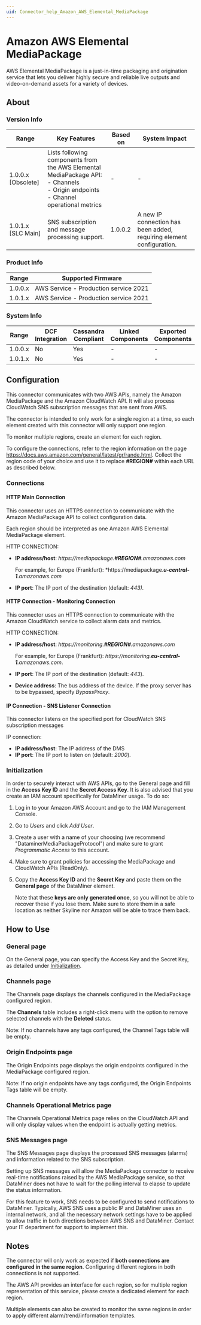 ```yaml
---
uid: Connector_help_Amazon_AWS_Elemental_MediaPackage
---
```


# Amazon AWS Elemental MediaPackage

AWS Elemental MediaPackage is a just-in-time packaging and origination service that lets you deliver highly secure and reliable live outputs and video-on-demand assets for a variety of devices.

## About

### Version Info

| Range | Key Features | Based on | System Impact |
|--|--|--|--|
| 1.0.0.x [Obsolete] | Lists following components from the AWS Elemental MediaPackage API:<br>- Channels<br>- Origin endpoints<br>- Channel operational metrics | - | - |
| 1.0.1.x [SLC Main] | SNS subscription and message processing support. | 1.0.0.2 | A new IP connection has been added, requiring element configuration. |

### Product Info

| Range     | Supported Firmware                     |
|-----------|----------------------------------------|
| 1.0.0.x   | AWS Service - Production service 2021  |
| 1.0.1.x   | AWS Service - Production service 2021  |

### System Info

| Range     | DCF Integration     | Cassandra Compliant     | Linked Components     | Exported Components     |
|-----------|---------------------|-------------------------|-----------------------|-------------------------|
| 1.0.0.x   | No                  | Yes                     | -                     | -                       |
| 1.0.1.x   | No                  | Yes                     | -                     | -                       |

## Configuration

This connector communicates with two AWS APIs, namely the Amazon MediaPackage and the Amazon CloudWatch API. It will also process CloudWatch SNS subscription messages that are sent from AWS.

The connector is intended to only work for a single region at a time, so each element created with this connector will only support one region.

To monitor multiple regions, create an element for each region.

To configure the connections, refer to the region information on the page <https://docs.aws.amazon.com/general/latest/gr/rande.html>. Collect the region code of your choice and use it to replace **\#REGION#** within each URL as described below.

### Connections

#### HTTP Main Connection

This connector uses an HTTPS connection to communicate with the Amazon MediaPackage API to collect configuration data.

Each region should be interpreted as one Amazon AWS Elemental MediaPackage element.

HTTP CONNECTION:

- **IP address/host**: *https://mediapackage.**\#REGION#**.amazonaws.com*

  For example, for Europe (Frankfurt): *https://mediapackage.***u-central-1**.amazonaws.com*

- **IP port**: The IP port of the destination (default: *443).*

#### HTTP Connection - Monitoring Connection

This connector uses an HTTPS connection to communicate with the Amazon CloudWatch service to collect alarm data and metrics.

HTTP CONNECTION:

- **IP address/host**: *https://monitoring.**\#REGION#**.amazonaws.com*

  For example, for Europe (Frankfurt): *https://monitoring.**eu-central-1**.amazonaws.com*.

- **IP port**: The IP port of the destination (default: *443*).

- **Device address**: The bus address of the device. If the proxy server has to be bypassed, specify *BypassProxy*.

#### IP Connection - SNS Listener Connection

This connector listens on the specified port for CloudWatch SNS subscription messages

IP connection:

- **IP address/host**: The IP address of the DMS
- **IP port**: The IP port to listen on (default: *2000*).

### Initialization

In order to securely interact with AWS APIs, go to the General page and fill in the **Access Key ID** and the **Secret Access Key**. It is also advised that you create an IAM account specifically for DataMiner usage. To do so:

1. Log in to your Amazon AWS Account and go to the IAM Management Console.
1. Go to *Users* and click *Add User*.
1. Create a user with a name of your choosing (we recommend "DataminerMediaPackageProtocol") and make sure to grant *Programmatic Access* to this account.
1. Make sure to grant policies for accessing the MediaPackage and CloudWatch APIs (ReadOnly).
1. Copy the **Access Key ID** and the **Secret Key** and paste them on the **General page** of the DataMiner element.

   Note that these **keys are only generated once**, so you will not be able to recover these if you lose them. Make sure to store them in a safe location as neither Skyline nor Amazon will be able to trace them back.

## How to Use

### General page

On the General page, you can specify the Access Key and the Secret Key, as detailed under [Initialization](#initialization).

### Channels page

The Channels page displays the channels configured in the MediaPackage configured region.

The **Channels** table includes a right-click menu with the option to remove selected channels with the **Deleted** status.

Note: If no channels have any tags configured, the Channel Tags table will be empty.

### Origin Endpoints page

The Origin Endpoints page displays the origin endpoints configured in the MediaPackage configured region.

Note: If no origin endpoints have any tags configured, the Origin Endpoints Tags table will be empty.

### Channels Operational Metrics page

The Channels Operational Metrics page relies on the CloudWatch API and will only display values when the endpoint is actually getting metrics.

### SNS Messages page

The SNS Messages page displays the processed SNS messages (alarms) and information related to the SNS subscription.

Setting up SNS messages will allow the MediaPackage connector to receive real-time notifications raised by the AWS MediaPackage service, so that DataMiner does not have to wait for the polling interval to elapse to update the status information.

For this feature to work, SNS needs to be configured to send notifications to DataMiner. Typically, AWS SNS uses a public IP and DataMiner uses an internal network, and all the necessary network settings have to be applied to allow traffic in both directions between AWS SNS and DataMiner. Contact your IT department for support to implement this.

## Notes

The connector will only work as expected if **both connections are configured in the same region**. Configuring different regions in both connections is not supported.

The AWS API provides an interface for each region, so for multiple region representation of this service, please create a dedicated element for each region.

Multiple elements can also be created to monitor the same regions in order to apply different alarm/trend/information templates.

